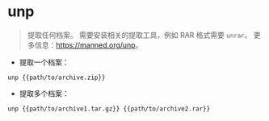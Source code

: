 # unp

> 提取任何档案。
> 需要安装相关的提取工具，例如 RAR 格式需要 `unrar`。
> 更多信息：<https://manned.org/unp>。

- 提取一个档案：

`unp {{path/to/archive.zip}}`

- 提取多个档案：

`unp {{path/to/archive1.tar.gz}} {{path/to/archive2.rar}}`
